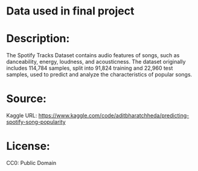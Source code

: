 # Data used in final project

# Description:
The Spotify Tracks Dataset contains audio features of songs, such as danceability, energy, loudness, and acousticness. The dataset originally includes 114,784 samples, split into 91,824 training and 22,960 test samples, used to predict and analyze the characteristics of popular songs.

# Source:
Kaggle URL: https://www.kaggle.com/code/aditbharatchheda/predicting-spotify-song-popularity

# License:
CC0: Public Domain
